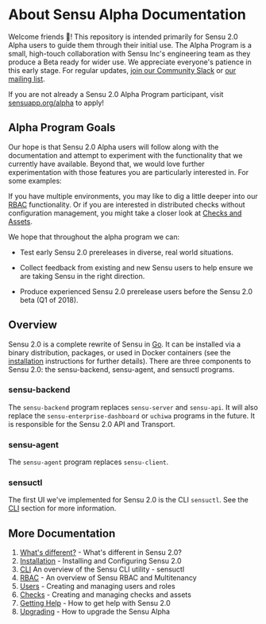 # About Sensu Alpha Documentation

Welcome friends :wave:! This repository is intended primarily for
Sensu 2.0 Alpha users to guide them through their initial use. The
Alpha Program is a small, high-touch collaboration with Sensu Inc's
engineering team as they produce a Beta ready for wider use. We
appreciate everyone's patience in this early stage. For regular
updates, [join our Community Slack](http://slack.sensu.io) or [our
mailing
list](http://sensuapp.us6.list-manage.com/subscribe?u=576e632588&id=2e5efd43d8).

If you are not already a Sensu 2.0 Alpha Program participant, visit
[sensuapp.org/alpha](https://sensuapp.org/alpha#apply) to apply!

## Alpha Program Goals

Our hope is that Sensu 2.0 Alpha users will follow along with the documentation
and attempt to experiment with the functionality that we currently have available.
Beyond that, we would love further experimentation with those features you are
particularly interested in. For some examples:

If you have multiple environments, you may like to dig a little deeper into our
[RBAC](04-rbac-multitenancy.md) functionality. Or if you are interested in
distributed checks without configuration management, you might take a closer
look at [Checks and Assets](06-checks-and-assets.md).

We hope that throughout the alpha program we can:

- Test early Sensu 2.0 prereleases in diverse, real world situations.

- Collect feedback from existing and new Sensu users to help ensure we
  are taking Sensu in the right direction.

- Produce experienced Sensu 2.0 prerelease users before the Sensu 2.0
  beta (Q1 of 2018).

## Overview

Sensu 2.0 is a complete rewrite of Sensu in [Go](https://golang.org). It can be
installed via a binary distribution, packages, or used in Docker containers
(see the [installation](02-installation.md) instructions for further details).
There are three components to Sensu 2.0: the sensu-backend, sensu-agent, and
sensuctl programs.

### sensu-backend

The `sensu-backend` program replaces `sensu-server` and `sensu-api`. It will
also replace the `sensu-enterprise-dashboard` or `uchiwa` programs in the future.
It is responsible for the Sensu 2.0 API and Transport.

### sensu-agent

The `sensu-agent` program replaces `sensu-client`.

### sensuctl

The first UI we've implemented for Sensu 2.0 is the CLI `sensuctl`. See the
[CLI](03-sensuctl.md) section for more information.

## More Documentation

1. [What's different?](01-whats-new.md) - What's different in Sensu 2.0?
2. [Installation](02-installation.md) - Installing and Configuring Sensu 2.0
3. [CLI](03-sensuctl.md) An overview of the Sensu CLI utility - sensuctl
4. [RBAC](04-rbac-multitenancy.md) - An overview of Sensu RBAC and Multitenancy
5. [Users](05-users-and-roles.md) - Creating and managing users and roles
6. [Checks](06-checks-and-assets.md) - Creating and managing checks and assets
7. [Getting Help](99-getting-help.md) - How to get help with Sensu 2.0
8. [Upgrading](98-upgrading.md) - How to upgrade the Sensu Alpha
